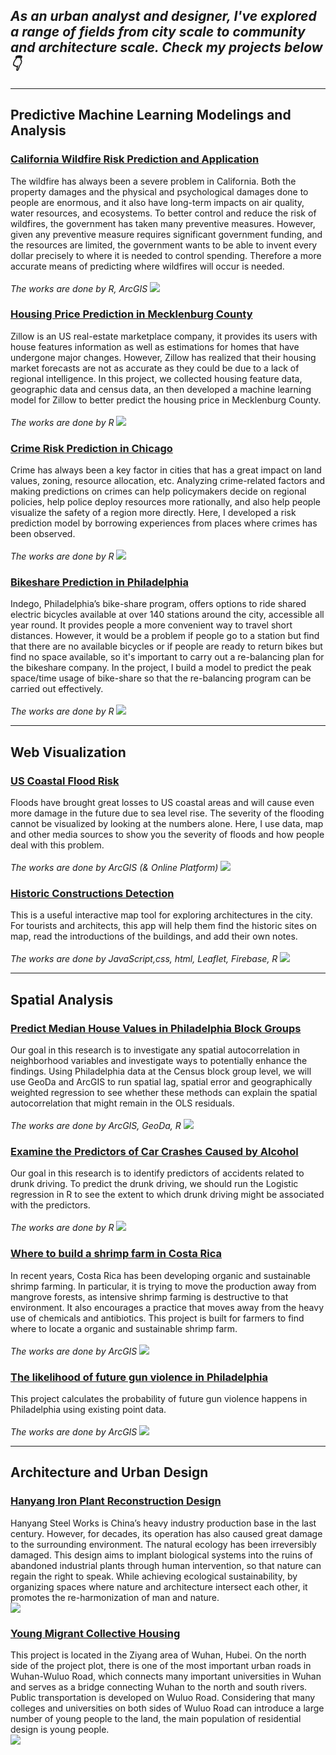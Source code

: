 ## *As an urban analyst and designer, I've explored a range of fields from city scale to community and architecture scale. Check my projects below👇*

------------------------------------------------------------------------

## Predictive Machine Learning Modelings and Analysis

### [California Wildfire Risk Prediction and Application](/pdf/California_wildfire.html) 
The wildfire has always been a severe problem in California. Both the property damages and the physical and psychological damages done to people are enormous, and it also have long-term impacts on air quality, water resources, and ecosystems. To better control and reduce the risk of wildfires, the government has taken many preventive measures. However, given any preventive measure requires significant government funding, and the resources are limited, the government wants to be able to invent every dollar precisely to where it is needed to control spending. Therefore a more accurate means of predicting where wildfires will occur is needed.
<br>
<br><i> The works are done by R, ArcGIS </i>
[<img src="images/for computer2.png?raw=true"/>](/pdf/California_wildfire.html)

### [Housing Price Prediction in Mecklenburg County](/pdf/HousingPrice.html) 
Zillow is an US real-estate marketplace company, it provides its users with house features information as well as estimations for homes that have undergone major changes. However, Zillow has realized that their housing market forecasts are not as accurate as they could be due to a lack of regional intelligence. In this project, we collected housing feature data, geographic data and census data, an then developed a machine learning model for Zillow to better predict the housing price in Mecklenburg County.
<br>
<br><i> The works are done by R </i>
[<img src="images/HousingPrice.png?raw=true"/>](/pdf/HousingPrice.html)

### [Crime Risk Prediction in Chicago](/pdf/HW3_Crime_Prediction.html) 
Crime has always been a key factor in cities that has a great impact on land values, zoning, resource allocation, etc. Analyzing crime-related factors and making predictions on crimes can help policymakers decide on regional policies, help police deploy resources more rationally, and also help people visualize the safety of a region more directly. Here, I developed a risk prediction model by borrowing experiences from places where crimes has been observed.
<br>
<br><i> The works are done by R </i>
[<img src="images/crimerisk.png?raw=true"/>](/pdf/HW3_Crime_Prediction.html)

### [Bikeshare Prediction in Philadelphia](/pdf/Bikeshbare.html)
Indego, Philadelphia’s bike-share program, offers options to ride shared electric bicycles available at over 140 stations around the city, accessible all year round. It provides people a more convenient way to travel short distances. However, it would be a problem if people go to a station but find that there are no available bicycles or if people are ready to return bikes but find no space available, so it's important to carry out a re-balancing plan for the bikeshare company. In the project, I build a model to predict the peak space/time usage of bike-share so that the re-balancing program can be carried out effectively.
<br>
<br><i> The works are done by R </i>
[<img src="images/Bikeshare.gif?raw=true"/>](/pdf/Bikeshbare.html)

------------------------------------------------------------------------

## Web Visualization

### [US Coastal Flood Risk](https://storymaps.arcgis.com/stories/2ed153635dfc46a0a99c4bd4b62e6e92) 
Floods have brought great losses to US coastal areas and will cause even more damage in the future due to sea level rise. The severity of the flooding cannot be visualized by looking at the numbers alone. Here, I use data, map and other media sources to show you the severity of floods and how people deal with this problem.
<br>
<br><i> The works are done by ArcGIS (& Online Platform) </i>
[<img src="images/floodrisk.png?raw=true"/>](https://storymaps.arcgis.com/stories/2ed153635dfc46a0a99c4bd4b62e6e92)

### [Historic Constructions Detection](https://yuewendai.github.io/final-project/site//) 
This is a useful interactive map tool for exploring architectures in the city. For tourists and architects, this app will help them find the historic sites on map, read the introductions of the buildings, and add their own notes.
<br>
<br><i> The works are done by JavaScript,css, html, Leaflet, Firebase, R </i>
[<img src="images/js.png?raw=true"/>](https://yuewendai.github.io/final-project/site//)

------------------------------------------------------------------------

## Spatial Analysis

### [Predict Median House Values in Philadelphia Block Groups](/pdf/Regression%20report%20fixed.pdf) 
Our goal in this research is to investigate any spatial autocorrelation in neighborhood variables and investigate ways to potentially enhance the findings. Using Philadelphia data at the Census block group level, we will use GeoDa and ArcGIS to run spatial lag, spatial error and geographically weighted regression to see whether these methods can explain the spatial autocorrelation that might remain in the OLS residuals.
<br>
<br><i> The works are done by ArcGIS, GeoDa, R </i>
[<img src="images/regression.jpg?raw=true"/>](/pdf/Regression%20report%20fixed.pdf)

### [Examine the Predictors of Car Crashes Caused by Alcohol](/pdf/Logistic%20Report%20fixed.pdf) 
Our goal in this research is to identify predictors of accidents related to drunk driving. To predict the drunk driving, we should run the Logistic regression in R to see the extent to which drunk driving might be associated with the predictors. 
<br>
<br><i> The works are done by R </i>
[<img src="images/carcrashes.jpg?raw=true"/>](/pdf/Logistic%20Report%20fixed.pdf)

### [Where to build a shrimp farm in Costa Rica](/pdf/Shrimp%20Farm.pdf) 
In recent years, Costa Rica has been developing organic and sustainable shrimp farming. In particular, it is trying to move the production away from mangrove forests, as intensive shrimp farming is destructive to that environment. It also encourages a practice that moves away from the heavy use of chemicals and antibiotics. This project is built for farmers to find where to locate a organic and sustainable shrimp farm.
<br>
<br><i> The works are done by ArcGIS </i>
[<img src="images/Shrimp Farm.png?raw=true"/>](/pdf/Shrimp%20Farm.pdf) 

### [The likelihood of future gun violence in Philadelphia](/pdf/Futureviolence.pdf) 
This project calculates the probability of future gun violence happens in Philadelphia using existing point data.
<br>
<br><i> The works are done by ArcGIS </i>
[<img src="images/gun.jpg?raw=true"/>](/pdf/Futureviolence.pdf)

------------------------------------------------------------------------

## Architecture and Urban Design

### [Hanyang Iron Plant Reconstruction Design](/pdf/hanyang.pdf)
Hanyang Steel Works is China’s heavy industry production base in the last century. However, for decades, its operation has also caused great damage to the surrounding environment. The natural ecology has been irreversibly damaged. This design aims to implant biological systems into the ruins of abandoned industrial plants through human intervention, so that nature can regain the right to speak. While achieving ecological sustainability, by organizing spaces where nature and architecture intersect each other, it promotes the re-harmonization of man and nature.
<br>
[<img src="images/hanyang.jpg?raw=true"/>](/pdf/hanyang.pdf) 

### [Young Migrant Collective Housing](/pdf/housing.pdf) 
This project is located in the Ziyang area of Wuhan, Hubei. On the north side of the project plot, there is one of the most important urban roads in Wuhan-Wuluo Road, which connects many important universities in Wuhan and serves as a bridge connecting Wuhan to the north and south rivers. Public transportation is developed on Wuluo Road. Considering that many colleges and universities on both sides of Wuluo Road can introduce a large number of young people to the land, the main population of residential design is young people.
<br>
[<img src="images/housing.png?raw=true"/>](/pdf/housing.pdf)
